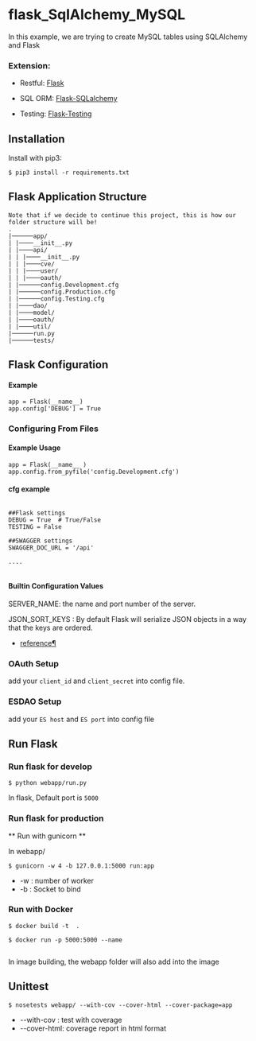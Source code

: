 # flask_SqlAlchemy_MySQL

In this example, we are trying to create MySQL tables using SQLAlchemy and Flask 

### Extension:
- Restful: [Flask](http://flask-restplus.readthedocs.io/en/stable/)

- SQL ORM: [Flask-SQLalchemy](http://flask-sqlalchemy.pocoo.org/2.1/)

- Testing: [Flask-Testing](http://flask.pocoo.org/docs/0.12/testing/)


## Installation

Install with pip3:

```
$ pip3 install -r requirements.txt
```

## Flask Application Structure 
```
Note that if we decide to continue this project, this is how our folder structure will be!
.
|──────app/
| |────__init__.py
| |────api/
| | |────__init__.py
| | |────cve/
| | |────user/
| | |────oauth/
| |──────config.Development.cfg
| |──────config.Production.cfg
| |──────config.Testing.cfg
| |────dao/
| |────model/
| |────oauth/
| |────util/
|──────run.py
|──────tests/

```


## Flask Configuration

#### Example

```
app = Flask(__name__)
app.config['DEBUG'] = True
```
### Configuring From Files

#### Example Usage

```
app = Flask(__name__ )
app.config.from_pyfile('config.Development.cfg')
```

#### cfg example

```

##Flask settings
DEBUG = True  # True/False
TESTING = False

##SWAGGER settings
SWAGGER_DOC_URL = '/api'

....


```

#### Builtin Configuration Values

SERVER_NAME: the name and port number of the server. 

JSON_SORT_KEYS : By default Flask will serialize JSON objects in a way that the keys are ordered.

- [reference¶](http://flask.pocoo.org/docs/0.12/config/)


### OAuth Setup
add your `client_id` and `client_secret` into config file.

### ESDAO Setup
add your `ES host` and `ES port` into config file 



 
## Run Flask
### Run flask for develop
```
$ python webapp/run.py
```
In flask, Default port is `5000`

### Run flask for production

** Run with gunicorn **

In  webapp/

```
$ gunicorn -w 4 -b 127.0.0.1:5000 run:app

```

* -w : number of worker
* -b : Socket to bind


### Run with Docker

```
$ docker build -t  .

$ docker run -p 5000:5000 --name  
 
```

In image building, the webapp folder will also add into the image


## Unittest
```
$ nosetests webapp/ --with-cov --cover-html --cover-package=app
```
- --with-cov : test with coverage
- --cover-html: coverage report in html format
